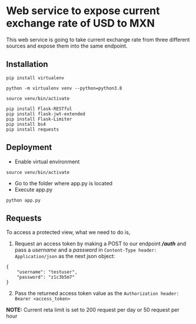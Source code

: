 # Web service to expose current exchange rate of USD to MXN
This web service is going to take current exchange rate from three different sources and expose them into the same endpoint.


## Installation

```
pip install virtualenv

python -m virtualenv venv --python=python3.8

source venv/bin/activate

pip install Flask-RESTful
pip install flask-jwt-extended
pip install Flask-Limiter
pip install bs4
pip install requests
```


## Deployment
- Enable virtual environment
```
source venv/bin/activate
```
- Go to the folder where app.py is located
- Execute app.py
```
python app.py
```


## Requests
To access a protected view, what we need to do is,

1. Request an access token by making a POST to our endpoint *__/auth__*
and pass a *username* and a *password* in `Content-Type header: Application/json` as the next json object:
```
{
    "username": "testuser",
    "password": "z1c3b5m7"
}
```

2. Pass the returned access token value as the `Authorization header: Bearer <access_token>`

**NOTE:** Current reta limit is set to 200 request per day or 50 request per hour